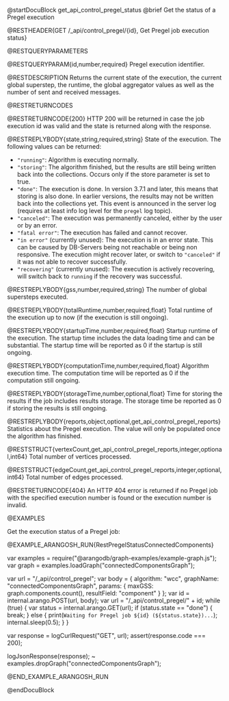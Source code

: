 @startDocuBlock get_api_control_pregel_status
@brief Get the status of a Pregel execution

@RESTHEADER{GET /_api/control_pregel/{id}, Get Pregel job execution status}

@RESTQUERYPARAMETERS

@RESTQUERYPARAM{id,number,required}
Pregel execution identifier.

@RESTDESCRIPTION
Returns the current state of the execution, the current global superstep, the
runtime, the global aggregator values as well as the number of sent and
received messages.

@RESTRETURNCODES

@RESTRETURNCODE{200}
HTTP 200 will be returned in case the job execution id was valid and the state is
returned along with the response.

@RESTREPLYBODY{state,string,required,string}
State of the execution. The following values can be returned:
- `"running"`: Algorithm is executing normally.
- `"storing"`: The algorithm finished, but the results are still being written
  back into the collections. Occurs only if the store parameter is set to true.
- `"done"`: The execution is done. In version 3.7.1 and later, this means that
  storing is also done. In earlier versions, the results may not be written back
  into the collections yet. This event is announced in the server log (requires
  at least info log level for the `pregel` log topic).
- `"canceled"`: The execution was permanently canceled, either by the user or by
  an error.
- `"fatal error"`: The execution has failed and cannot recover.
- `"in error"` (currently unused): The execution is in an error state. This can be
  caused by DB-Servers being not reachable or being non responsive. The execution
  might recover later, or switch to `"canceled"` if it was not able to recover
  successfully. 
- `"recovering"` (currently unused): The execution is actively recovering, will
  switch back to `running` if the recovery was successful.

@RESTREPLYBODY{gss,number,required,string}
The number of global supersteps executed.

@RESTREPLYBODY{totalRuntime,number,required,float}
Total runtime of the execution up to now (if the execution is still ongoing).

@RESTREPLYBODY{startupTime,number,required,float}
Startup runtime of the execution.
The startup time includes the data loading time and can be substantial.
The startup time will be reported as 0 if the startup is still ongoing.

@RESTREPLYBODY{computationTime,number,required,float}
Algorithm execution time. The computation time will be reported as 0 if the 
computation still ongoing.

@RESTREPLYBODY{storageTime,number,optional,float}
Time for storing the results if the job includes results storage.
The storage time be reported as 0 if storing the results is still ongoing.

@RESTREPLYBODY{reports,object,optional,get_api_control_pregel_reports}
Statistics about the Pregel execution. The value will only be populated once
the algorithm has finished.

@RESTSTRUCT{vertexCount,get_api_control_pregel_reports,integer,optional,int64}
Total number of vertices processed.

@RESTSTRUCT{edgeCount,get_api_control_pregel_reports,integer,optional,int64}
Total number of edges processed.

@RESTRETURNCODE{404}
An HTTP 404 error is returned if no Pregel job with the specified execution number
is found or the execution number is invalid.

@EXAMPLES

Get the execution status of a Pregel job:

@EXAMPLE_ARANGOSH_RUN{RestPregelStatusConnectedComponents}

  var examples = require("@arangodb/graph-examples/example-graph.js");
  var graph = examples.loadGraph("connectedComponentsGraph");

  var url = "/_api/control_pregel";
  var body = {
    algorithm: "wcc",
    graphName: "connectedComponentsGraph",
    params: {
      maxGSS: graph.components.count(),
      resultField: "component"
    }
  };
  var id = internal.arango.POST(url, body);
  var url = "/_api/control_pregel/" + id;
  while (true) {
    var status = internal.arango.GET(url);
    if (status.state == "done") {
      break;
    } else {
      print(`Waiting for Pregel job ${id} (${status.state})...`);
      internal.sleep(0.5);
    }
  }

  var response = logCurlRequest("GET", url);
  assert(response.code === 200);

  logJsonResponse(response);
~ examples.dropGraph("connectedComponentsGraph");

@END_EXAMPLE_ARANGOSH_RUN

@endDocuBlock
